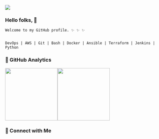 ![](https://komarev.com/ghpvc/?username=amalbosemathew)

### Hello folks, 👋

```
Welcome to my GitHub profile. ✨ ✨ ✨


DevOps | AWS | Git | Bash | Docker | Ansible | Terraform | Jenkins | Python
```
### :diamond_shape_with_a_dot_inside: GitHub Analytics

<img height="170px" src="https://github-readme-stats.vercel.app/api?username=amalbosemathew&include_all_commits=true&count_private=true&show_icons=true&theme=chartreuse-dark&card" /><img height="170px" src="https://github-readme-stats.vercel.app/api/top-langs/?username=amalbosemathew&include_all_commits=true&count_private=true&show_icons=true&theme=chartreuse-dark&layout=compact" />

### :diamond_shape_with_a_dot_inside: Connect with Me


